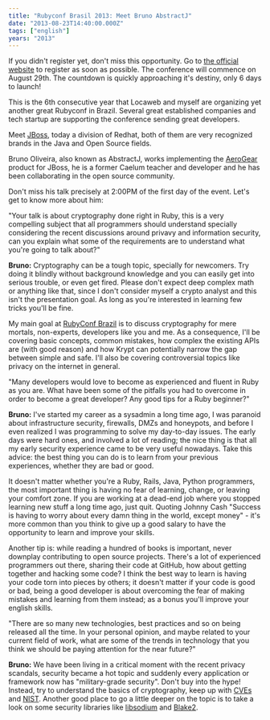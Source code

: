 ```yaml
---
title: "Rubyconf Brasil 2013: Meet Bruno AbstractJ"
date: "2013-08-23T14:40:00.000Z"
tags: ["english"]
years: "2013"
---
```


<p></p>
<p>If you didn't register yet, don't miss this opportunity. Go to <a href="http://www.rubyconf.com.br">the official website</a> to register as soon as possible. The conference will commence on August 29th. The countdown is quickly approaching it's destiny, only 6 days to launch!</p>
<p>This is the 6th consecutive year that Locaweb and myself are organizing yet another great Rubyconf in Brazil. Several great established companies and tech startup are supporting the conference sending great developers.</p>
<p>Meet <a href="http://www.jboss.com/">JBoss</a>, today a division of Redhat, both of them are very recognized brands in the Java and Open Source fields.</p>
<p>Bruno Oliveira, also known as AbstractJ, works implementing the <a href="http://aerogear.org/">AeroGear</a> product for JBoss, he is a former Caelum teacher and developer and he has been collaborating in the open source community.</p>
<p>Don't miss his talk precisely at 2:00PM of the first day of the event. Let's get to know more about him:</p>
<p></p>
<p></p>
<p>"Your talk is about cryptography done right in Ruby, this is a very compelling subject that all programmers should understand specially considering the recent discussions around privavy and information security, can you explain what some of the requirements are to understand what you're going to talk about?"</p>
<p><strong>Bruno:</strong> Cryptography can be a tough topic, specially for newcomers. Try doing it blindly without background knowledge and you can easily get into serious trouble, or even get fired. Please don't expect deep complex math or anything like that, since I don't consider myself a crypto analyst and this isn't the presentation goal. As long as you're interested in learning few tricks you'll be fine.</p>
<p>My main goal at <a href="https://www.rubyconf.com.br/">RubyConf Brazil</a> is to discuss cryptography for mere mortals, non-experts, developers like you and me. As a consequence, I'll be covering basic concepts, common mistakes, how complex the existing APIs are (with good reason) and how Krypt can potentially narrow the gap between simple and safe. I'll also be covering controversial topics like privacy on the internet in general.</p>
<p>"Many developers would love to become as experienced and fluent in Ruby as you are. What have been some of the pitfalls you had to overcome in order to become a great developer? Any good tips for a Ruby beginner?"</p>
<p><strong>Bruno:</strong> I've started my career as a sysadmin a long time ago, I was paranoid about infrastructure security, firewalls, DMZs and honeypots, and before I even realized I was programming to solve my day-to-day issues. The early days were hard ones, and involved a lot of reading; the nice thing is that all my early security experience came to be very useful nowadays. Take this advice: the best thing you can do is to learn from your previous experiences, whether they are bad or good.</p>
<p>It doesn't matter whether you're a Ruby, Rails, Java, Python programmers, the most important thing is having no fear of learning, change, or leaving your comfort zone. If you are working at a dead-end job where you stopped learning new stuff a long time ago, just quit. Quoting Johnny Cash "Success is having to worry about every damn thing in the world, except money" - it's more common than you think to give up a good salary to have the opportunity to learn and improve your skills.</p>
<p>Another tip is: while reading a hundred of books is important, never downplay contributing to open source projects. There's a lot of experienced programmers out there, sharing their code at GitHub, how about getting together and hacking some code? I think the best way to learn is having your code torn into pieces by others; it doesn't matter if your code is good or bad, being a good developer is about overcoming the fear of making mistakes and learning from them instead; as a bonus you'll improve your english skills.</p>
<p>"There are so many new technologies, best practices and so on being released all the time. In your personal opinion, and maybe related to your current field of work, what are some of the trends in technology that you think we should be paying attention for the near future?"</p>
<p><strong>Bruno:</strong> We have been living in a critical moment with the recent privacy scandals, security became a hot topic and suddenly every application or framework now has "military-grade security". Don't buy into the hype! Instead, try to understand the basics of cryptography, keep up with <a href="https://groups.google.com/forum/#!forum/ruby-security-ann">CVEs</a> and <a href="https://csrc.nist.gov/news_events/index.html">NIST</a>. Another good place to go a little deeper on the topic is to take a look on some security libraries like <a href="https://github.com/jedisct1/libsodium">libsodium</a> and <a href="https://blake2.net/">Blake2</a>.</p>
<p></p>